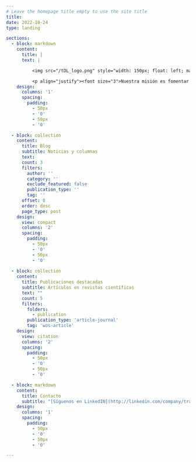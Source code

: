 ```yaml
---
# Leave the homepage title empty to use the site title
title:
date: 2022-10-24
type: landing

sections:
  - block: markdown
    content:
      title: |
      text: |

          <img src="/tDL_logo.png" style="width: 150px; float: left; margin-right: 30px"> <p align="justify"><font size="3">Desde 2020, nuestro grupo ha sido un punto de encuentro para investigadores en diferentes etapas de su carrera y con distintos trasfondos que comparten un interés común en las aplicaciones de los datos y las ciencias sociales computacionales en tres áreas interconectadas: <strong>minería de datos</strong>, <strong>modelamiento econométrico</strong> y <strong>aprendizaje automático e inteligencia artificial</strong>.</font></p>

          <p align="justify"><font size="3">Nuestra misión es fomentar la colaboración y el intercambio de ideas en las ciencias sociales computacionales para <strong>impulsar la investigación</strong> y <strong>difundir el conocimiento y técnicas específicas a públicos más amplios</strong>. Nuestro compromiso con la ciencia abierta nos lleva a promover la transparencia y el acceso abierto a nuestros datos, resultados y procesos, con el fin de generar soluciones efectivas para los desafíos actuales y fomentar un impacto positivo en la sociedad.</font></p>
    design:
      columns: '1'
      spacing:
        padding:
          - 50px
          - '0'
          - 50px
          - '0'

  - block: collection
    content:
      title: Blog
      subtitle: Noticias y columnas
      text:
      count: 3
      filters:
        author: ''
        category: ''
        exclude_featured: false
        publication_type: ''
        tag: ''
      offset: 0
      order: desc
      page_type: post
    design:
      view: compact
      columns: '2'
      spacing:
        padding:
          - 50px
          - '0'
          - 50px
          - '0'
 
  - block: collection
    content:
      title: Publicaciones destacadas
      subtitle: Artículos en revistas científicas
      text: ""
      count: 5
      filters:
        folders:
          - publication
        publication_type: 'article-journal'
        tag: 'wos-article'
    design:
      view: citation
      columns: '2'
      spacing:
        padding:
          - 50px
          - '0'
          - 50px
          - '0'

  - block: markdown
    content:
      title: Contacto
      subtitle: "[Síguenos en LinkedIN](http://linkedin.com/company/training-data-lab) <br> contact@training-datalab.com"
    design:
      columns: '1'
      spacing:
        padding:
          - 50px
          - '0'
          - 50px
          - '0'

---
```

